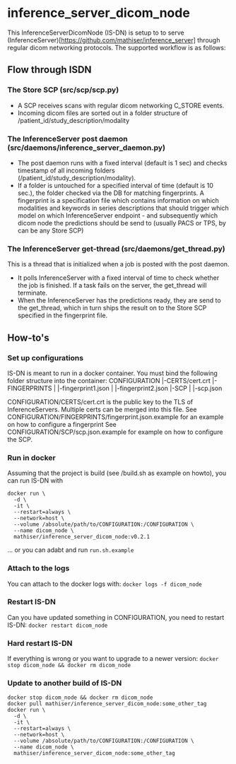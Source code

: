 # inference_server_dicom_node
This InferenceServerDicomNode (IS-DN) is setup to to serve (InferenceServer)[https://github.com/mathiser/inference_server] through regular dicom networking protocols.
The supported workflow is as follows:
## Flow through ISDN
### The Store SCP (src/scp/scp.py)
- A SCP receives scans with regular dicom networking C_STORE events. 
- Incoming dicom files are sorted out in a folder structure of /patient_id/study_description/modality
### The InferenceServer post daemon (src/daemons/inference_server_daemon.py)
- The post daemon runs with a fixed interval (default is 1 sec) and checks timestamp of all incoming folders (/patient_id/study_description/modality).
- If a folder is untouched for a specified interval of time (default is 10 sec.), the folder checked via the DB for 
matching fingerprints. A fingerprint is a specification file which contains information on which modalities and keywords
in series descriptions that should trigger which model on which InferenceServer endpoint - and subsequently which dicom 
node the predictions should be send to (usually PACS or TPS, by can be any Store SCP)

### The InferenceServer get-thread (src/daemons/get_thread.py)
This is a thread that is initialized when a job is posted with the post daemon.
- It polls InferenceServer with a fixed interval of time to check whether the job is finished. If a task fails on the server, the get_thread will terminate.
- When the InferenceServer has the predictions ready, they are send to the get_thread, which in turn ships the result on to the Store SCP specified in the fingerprint file.

## How-to's
### Set up configurations
IS-DN is meant to run in a docker container. You must bind the following folder structure into the container:
CONFIGURATION
  |-CERTS/cert.crt
  |-FINGERPRINTS
  |  |-fingerprint1.json
  |  |-fingerprint2.json
  |-SCP
  |  |-scp.json

CONFIGURATION/CERTS/cert.crt is the public key to the TLS of InferenceServers. Multiple certs can be merged into this file.
See CONFIGURATION/FINGERPRINTS/fingerprint.json.example for an example on how to configure a fingerprint
See CONFIGURATION/SCP/scp.json.example for example on how to configure the SCP.

### Run in docker
Assuming that the project is build (see /build.sh as example on howto), you can run IS-DN with 
```shell
docker run \
  -d \
  -it \
  --restart=always \
  --network=host \
  --volume /absolute/path/to/CONFIGURATION:/CONFIGURATION \
  --name dicom_node \
  mathiser/inference_server_dicom_node:v0.2.1
```
... or you can adabt and run `run.sh.example`

### Attach to the logs
You can attach to the docker logs with:
`docker logs -f dicom_node`

### Restart IS-DN
Can you have updated something in CONFIGURATION, you need to restart IS-DN:
`docker restart dicom_node`

### Hard restart IS-DN
If everything is wrong or you want to upgrade to a newer version:
`docker stop dicom_node && docker rm dicom_node`

### Update to another build of IS-DN
```
docker stop dicom_node && docker rm dicom_node
docker pull mathiser/inference_server_dicom_node:some_other_tag
docker run \
  -d \
  -it \
  --restart=always \
  --network=host \
  --volume /absolute/path/to/CONFIGURATION:/CONFIGURATION \
  --name dicom_node \
  mathiser/inference_server_dicom_node:some_other_tag
```

